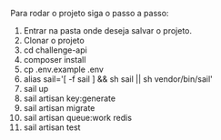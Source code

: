 Para rodar o projeto siga o passo a passo:

1. Entrar na pasta onde deseja salvar o projeto.
2. Clonar o projeto
3. cd challenge-api
4. composer install
5. cp .env.example .env
6. alias sail='[ -f sail ] && sh sail || sh vendor/bin/sail'
7. sail up
8. sail artisan key:generate
9. sail artisan migrate
10. sail artisan queue:work redis
11. sail artisan test
